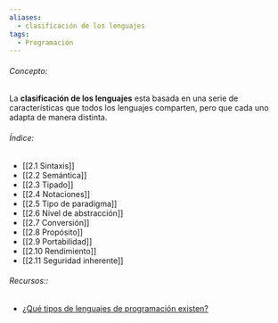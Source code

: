 ```yaml
---
aliases:
  - clasificación de los lenguajes
tags:
  - Programación
---
```

###### Concepto:

La **clasificación de los lenguajes** esta basada en una serie de características que todos los lenguajes comparten, pero que cada uno adapta de manera distinta. 

###### Índice:

- [[2.1 Sintaxis]]
- [[2.2 Semántica]]
- [[2.3 Tipado]]
- [[2.4 Notaciones]]
- [[2.5 Tipo de paradigma]]
- [[2.6 Nivel de abstracción]]
- [[2.7 Conversión]]
- [[2.8 Propósito]]
- [[2.9 Portabilidad]]
- [[2.10 Rendimiento]]
- [[2.11 Seguridad inherente]]

###### Recursos::

- [¿Qué tipos de lenguajes de programación existen?](https://www.youtube.com/watch?v=9YUjXYaimVQ)
